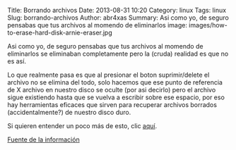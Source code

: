 Title: Borrando archivos
Date: 2013-08-31 10:20
Category: linux
Tags: linux
Slug: borrando-archivos
Author: abr4xas
Summary: Asi como yo, de seguro pensabas que tus archivos al momendo de eliminarlos
image: images/how-to-erase-hard-disk-arnie-eraser.jpg


Asi como yo, de seguro pensabas que tus archivos al momendo de eliminarlos se eliminaban completamente pero la (cruda) realidad es que no es así.

Lo que realmente pasa es que al presionar el boton suprimir/delete el archivo no se elimina del todo, solo hacemos que ese punto de referencia de X archivo en nuestro disco se oculte (por asi decirlo) pero el archivo sigue existiendo hasta que se vuelva a escribir sobre ese espacio, por eso hay herramientas eficaces que sirven para recuperar archivos borrados (accidentalmente?) de nuestro disco duro.

Si quieren entender un poco más de esto, clic [aquí](http://www.youtube.com/watch?v=G5s4-Kak49o "Ver Video").

[Fuente de la información](http://www.unpocogeek.com/2013/08/que-sucede-cuando-borramos-un-archivo/ "Fuente de la información")